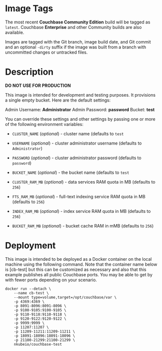# Image Tags

The most recent **Couchbase Community Edition** build will be tagged as `latest`.  Couchbase **Enterprise** and other Community builds are also available.

Images are tagged with the Git branch, image build date, and Git commit and an optional `-dirty` suffix if the image was built from a branch with uncommitted changes or untracked files.

# Description

**DO NOT USE FOR PRODUCTION**

This image is intended for development and testing purposes.  It provisions a single empty bucket.  Here are the default settings:

Admin Username: **Administrator**
Admin Password: **password**
Bucket: **test**

You can override these settings and other settings by passing one or more of the following environment variables:

* `CLUSTER_NAME` (*optional*) - cluster name (defaults to `test`

* `USERNAME` (*optional*) - cluster administrator username (defaults to `Administrator`)

* `PASSWORD` (*optional*) - cluster administrator password (defaults to `password`)

* `BUCKET_NAME` (*optional*) - the bucket name (defaults to `test`

* `CLUSTER_RAM_MB` (*optional*) - data services RAM quota in MB (defaults to `256`)

* `FTS_RAM_MB` (*optional*) - full-text indexing service RAM quota in MB (defaults to `256`)

* `INDEX_RAM_MB` (*optional*) - index service RAM quota in MB (defaults to `256`)

* `BUCKET_RAM_MB` (*optional*) - bucket cache RAM in mMB (defaults to `256`)

# Deployment

This image is intended to be deployed as a Docker container on the local machine using the following command.  Note that the container name below is [cb-test] but this can be customized as necessary and also that this example publishes all public Couchbase ports.  You may be able to get by with fewer ports depending on your scenario.

````
docker run --detach \
    --name cb-test \
    --mount type=volume,target=/opt/couchbase/var \
    -p 4369:4369 \
    -p 8091-8096:8091-8096 \
    -p 9100-9105:9100-9105 \
    -p 9110-9118:9110-9118 \
    -p 9120-9122:9120-9122 \
    -p 9999:9999 \
    -p 11207:11207 \
    -p 11209-11211:11209-11211 \
    -p 18091-18096:18091-18096 \
    -p 21100-21299:21100-21299 \
    nkubeio/couchbase-test
````
&nbsp;
